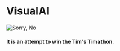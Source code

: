 # VisualAI
![Sorry, No](https://i.imgur.com/Tkagf7h.png)

#### It is an attempt to win the Tim's Timathon.
